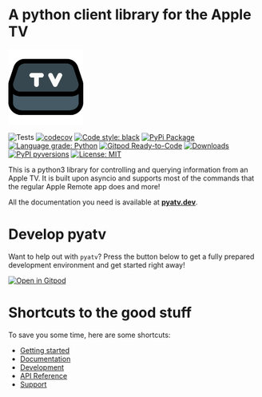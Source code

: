 A python client library for the Apple TV
========================================

<img src="docs/assets/img/logo.svg?raw=true" width="150">

![Tests](https://github.com/postlund/pyatv/workflows/Tests/badge.svg)
[![codecov](https://codecov.io/gh/postlund/pyatv/branch/master/graph/badge.svg)](https://codecov.io/gh/postlund/pyatv)
[![Code style: black](https://img.shields.io/badge/code%20style-black-000000.svg)](https://github.com/psf/black)
[![PyPi Package](https://badge.fury.io/py/pyatv.svg)](https://badge.fury.io/py/pyatv)
[![Language grade: Python](https://img.shields.io/lgtm/grade/python/g/postlund/pyatv.svg?logo=lgtm&logoWidth=18)](https://lgtm.com/projects/g/postlund/pyatv/context:python)
[![Gitpod Ready-to-Code](https://img.shields.io/badge/Gitpod-ready--to--code-blue?logo=gitpod)](https://gitpod.io/#https://github.com/postlund/pyatv)
[![Downloads](https://pepy.tech/badge/pyatv)](https://pepy.tech/project/pyatv)
[![PyPI pyversions](https://img.shields.io/pypi/pyversions/pyatv.svg)](https://pypi.python.org/pypi/pyatv/)
[![License: MIT](https://img.shields.io/badge/License-MIT-yellow.svg)](https://opensource.org/licenses/MIT)

This is a python3 library for controlling and querying information from an Apple TV. It is built
upon asyncio and supports most of the commands that the regular Apple Remote app does and more!

All the documentation you need is available at **[pyatv.dev](https://pyatv.dev)**.

# Develop pyatv

Want to help out with `pyatv`? Press the button below to get a fully prepared development environment and get started right away!

[![Open in Gitpod](https://gitpod.io/button/open-in-gitpod.svg)](https://gitpod.io/#https://github.com/postlund/pyatv)

# Shortcuts to the good stuff

To save you some time, here are some shortcuts:

* [Getting started](https://pyatv.dev/getting-started)
* [Documentation](https://pyatv.dev/documentation)
* [Development](https://pyatv.dev/development)
* [API Reference](https://pyatv.dev/api)
* [Support](https://pyatv.dev/support)
